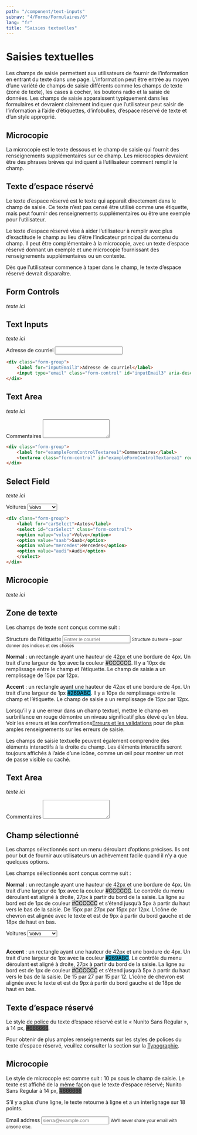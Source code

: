 ```yaml
---
path: "/component/text-inputs"
subnav: "4/Forms/Formulaires/6"
lang: "fr"
title: "Saisies textuelles"
---
```


<helmet>
<title> Saisies textuelles - Système de conception Aurora </title>
</helmet>

# Saisies textuelles

Les champs de saisie permettent aux utilisateurs de fournir de l’information en entrant du texte dans une page. L’information peut être entrée au moyen d’une variété de champs de saisie différents comme les champs de texte (zone de texte), les cases à cocher, les boutons radio et la saisie de données. Les champs de saisie apparaissent typiquement dans les formulaires et devraient clairement indiquer que l’utilisateur peut saisir de l’information à l’aide d’étiquettes, d’infobulles, d’espace réservé de texte et d’un style approprié.

## Microcopie
La microcopie est le texte dessous et le champ de saisie qui fournit des renseignements supplémentaires sur ce champ. Les microcopies devraient être des phrases brèves qui indiquent à l’utilisateur comment remplir le champ.

## Texte d’espace réservé

Le texte d’espace réservé est le texte qui apparaît directement dans le champ de saisie. Ce texte n’est pas censé être utilisé comme une étiquette, mais peut fournir des renseignements supplémentaires ou être une exemple pour l’utilisateur.

Le texte d’espace réservé vise à aider l’utilisateur à remplir avec plus d’exactitude le champ au lieu d’être l’indicateur principal du contenu du champ. Il peut être complémentaire à la microcopie, avec un texte d’espace réservé donnant un exemple et une microcopie fournissant des renseignements supplémentaires ou un contexte.

Dès que l’utilisateur commence à taper dans le champ, le texte d’espace réservé devrait disparaître.

<documentationtabs remove="react">
      <doctabpanel type="html">
          

## Form Controls

*texte ici*

## Text Inputs

*texte ici*

<div class="form-group">
    <label for="inputEmail3">Adresse de courriel</label>
    <input type="email" class="form-control" id="inputEmail3" aria-describedby="emailHelp1">
</div>

```html
<div class="form-group"> 
    <label for="inputEmail3">Adresse de courriel</label> 
    <input type="email" class="form-control" id="inputEmail3" aria-describedby="emailHelp1"> 
</div>
```

## Text Area 

*texte ici*

<div class="form-group">
    <label for="exampleFormControlTextarea1">Commentaires</label>
    <textarea class="form-control" id="exampleFormControlTextarea1" rows="3"></textarea>
  </div>

```html
<div class="form-group">
    <label for="exampleFormControlTextarea1">Commentaires</label>
    <textarea class="form-control" id="exampleFormControlTextarea1" rows="3"></textarea>
</div>
```

## Select Field

*texte ici*

<div class="form-group">
    <label for="carSelect">Voitures</label>
    <select id="carSelect" class="form-control">
    <option value="volvo">Volvo</option>
    <option value="saab">Saab</option>
    <option value="mercedes">Mercedes</option>
    <option value="audi">Audi</option>
    </select>
</div>

```html
<div class="form-group">
    <label for="carSelect">Autos</label>
    <select id="carSelect" class="form-control">
    <option value="volvo">Volvo</option>
    <option value="saab">Saab</option>
    <option value="mercedes">Mercedes</option>
    <option value="audi">Audi</option>
    </select>
</div>
```

## Microcopie

*texte ici*
          

</doctabpanel>
      <doctabpanel type="design">
          

## Zone de texte

Les champs de texte sont conçus comme suit :

<label for="exampleInputEmail1">Structure de l’étiquette</label>
<input type="email" class="form-control" id="exampleInputEmail1"
        aria-describedby="emailHelp"
        placeholder="Entrer le courriel">
<small id="emailHelp" class="form-text text-muted">Structure du texte – pour donner des indices et des choses</small>

**Normal** : un rectangle ayant une hauteur de 42px et une bordure de 4px. Un trait d’une largeur de 1px avec la couleur <badge style="background-color: #CCCCCC;color:black;">#CCCCCC</badge>. Il y a 10px de remplissage entre le champ et l’étiquette. Le champ de saisie a un remplissage de 15px par 12px.

**Accent** : un rectangle ayant une hauteur de 42px et une bordure de 4px. Un trait d’une largeur de 1px <badge style="background-color: #269ABC;color:black;">#269ABC</badge>. Il y a 10px de remplissage entre le champ et l’étiquette. Le champ de saisie a un remplissage de 15px par 12px.

Lorsqu’il y a une erreur dans un champ textuel, mettre le champ en surbrillance en rouge démontre un niveau significatif plus élevé qu’en bleu. Voir les erreurs et les confirmations[Erreurs et les validations](/component/errors-and-validation) pour de plus amples renseignements sur les erreurs de saisie.

Les champs de saisie textuelle peuvent également comprendre des éléments interactifs à la droite du champ. Les éléments interactifs seront toujours affichés à l’aide d’une icône, comme un œil pour montrer un mot de passe visible ou caché.

## Text Area

*texte ici*

<div class="form-group">
    <label for="exampleFormControlTextarea1">Commentaires</label>
    <textarea class="form-control" id="exampleFormControlTextarea1" rows="3"></textarea>
</div>

## Champ sélectionné

Les champs sélectionnés sont un menu déroulant d’options précises. Ils ont pour but de fournir aux utilisateurs un achèvement facile quand il n’y a que quelques options.

Les champs sélectionnés sont conçus comme suit :

**Normal** : un rectangle ayant une hauteur de 42px et une bordure de 4px. Un trait d’une largeur de 1px avec la couleur <badge style="background-color: #CCCCCC;color:black;">#CCCCCC</badge>. Le contrôle du menu déroulant est aligné à droite, 27px à partir du bord de la saisie. La ligne au bord est de 1px de couleur <badge style="background-color: #CCCCCC;color:black;">#CCCCCC</badge> et s’étend jusqu’à 5px à partir du haut vers le bas de la saisie. De 15px par 27px par 15px par 12px. L’icône de chevron est alignée avec le texte et est de 9px à partir du bord gauche et de 18px de haut en bas.

<div class="mt-2">
    <label for="carSelect">Voitures</label>
    <select id="carSelect" class="form-control">
    <option value="volvo">Volvo</option>
    <option value="saab">Saab</option>
    <option value="mercedes">Mercedes</option>
    <option value="audi">Audi</option>
    </select>
</div>
<br>

**Accent** : un rectangle ayant une hauteur de 42px et une bordure de 4px. Un trait d’une largeur de 1px avec la couleur <badge style="background-color: #269ABC;color:black;">#269ABC</badge>. Le contrôle du menu déroulant est aligné à droite, 27px à partir du bord de la saisie. La ligne au bord est de 1px de couleur <badge style="background-color: #CCCCCC;color:black;">#CCCCCC</badge> et s’étend jusqu’à 5px à partir du haut vers le bas de la saisie. De 15 par 27 par 15 par 12. L’icône de chevron est alignée avec le texte et est de 9px à partir du bord gauche et de 18px de haut en bas.

## Texte d’espace réservé

Le style de police du texte d’espace réservé est le « Nunito Sans Regular », à 14 px, <badge style="background-color: #666666">#666666</badge>.

Pour obtenir de plus amples renseignements sur les styles de polices du texte d’espace réservé, veuillez consulter la section sur la [Typographie](/components/tpography).

## Microcopie

Le style de microcopie est comme suit :
10 px sous le champ de saisie. Le texte est affiché de la même façon que le texte d’espace réservé; Nunito Sans Regular à 14 px, <badge style="background-color: #666666">#666666</badge>

S’il y a plus d’une ligne, le texte retourne à ligne et a un interlignage sur 18 points.

<form>
  <div class="form-group">
    <label for="exampleInputEmail1">Email address</label>
    <input type="email" class="form-control" id="exampleInputEmail1" aria-describedby="emailHelp" placeholder="sierra@example.com">
    <small id="emailHelp" class="form-text">We'll never share your email with anyone else.</small>
  </div>
<form>

</doctabpanel>
    </documentationtabs>

